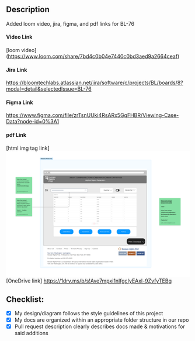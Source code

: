 ## Description

Added loom video, jira, figma, and pdf links for BL-76

#### Video Link

[loom video] (https://www.loom.com/share/7bd4c0b04e7440c0bd3aed9a2664ceaf)

#### Jira Link

https://bloomtechlabs.atlassian.net/jira/software/c/projects/BL/boards/8?modal=detail&selectedIssue=BL-76

#### Figma Link

https://www.figma.com/file/zrTsnUUki4RsARx5GqFHBR/Viewing-Case-Data?node-id=0%3A1

#### pdf Link

[html img tag link] <img src="./viewing-case-data.pdf">
[OneDrive link] https://1drv.ms/b/s!Ave7mpxi1nlfgcIyEAxl-9ZvfyTEBg

## Checklist:
- [X] My design/diagram follows the style guidelines of this project
- [X] My docs are organized within an appropriate folder structure in our repo
- [X] Pull request description clearly describes docs made & motivations for said additions
